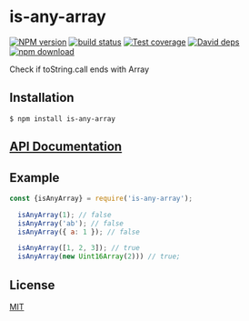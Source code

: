 # is-any-array

[![NPM version][npm-image]][npm-url]
[![build status][travis-image]][travis-url]
[![Test coverage][codecov-image]][codecov-url]
[![David deps][david-image]][david-url]
[![npm download][download-image]][download-url]

Check if toString.call ends with Array

## Installation

`$ npm install is-any-array`

## [API Documentation](https://cheminfo-js.github.io/is-any-array/)

## Example

```js
const {isAnyArray} = require('is-any-array');

  isAnyArray(1); // false
  isAnyArray('ab'); // false
  isAnyArray({ a: 1 }); // false

  isAnyArray([1, 2, 3]); // true
  isAnyArray(new Uint16Array(2))) // true;
```

## License

[MIT](./LICENSE)

[npm-image]: https://img.shields.io/npm/v/is-any-array.svg?style=flat-square
[npm-url]: https://www.npmjs.com/package/is-any-array
[travis-image]: https://img.shields.io/travis/cheminfo-js/is-any-array/master.svg?style=flat-square
[travis-url]: https://travis-ci.org/cheminfo-js/is-any-array
[codecov-image]: https://img.shields.io/codecov/c/github/cheminfo-js/is-any-array.svg?style=flat-square
[codecov-url]: https://codecov.io/gh/cheminfo-js/is-any-array
[david-image]: https://img.shields.io/david/cheminfo-js/is-any-array.svg?style=flat-square
[david-url]: https://david-dm.org/cheminfo-js/is-any-array
[download-image]: https://img.shields.io/npm/dm/is-any-array.svg?style=flat-square
[download-url]: https://www.npmjs.com/package/is-any-array
